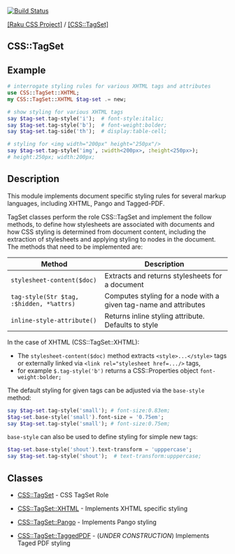 [![Build Status](https://travis-ci.org/css-raku/CSS-TagSet-raku.svg?branch=master)](https://travis-ci.org/css-raku/CSS-TagSet-raku)

[[Raku CSS Project]](https://css-raku.github.io)
 / [[CSS::TagSet]](https://css-raku.github.io/CSS-TagSet-raku)

CSS::TagSet
---------

Example
-------
```raku
# interrogate styling rules for various XHTML tags and attributes
use CSS::TagSet::XHTML;
my CSS::TagSet::XHTML $tag-set .= new;

# show styling for various XHTML tags
say $tag-set.tag-style('i');  # font-style:italic;
say $tag-set.tag-style('b');  # font-weight:bolder;
say $tag-set.tag-side('th');  # display:table-cell;

# styling for <img width="200px" height="250px"/>
say $tag-set.tag-style('img', :width<200px>, :height<250px>);
# height:250px; width:200px;
```

Description
----------
This module implements document specific styling rules for several markup languages, including XHTML, Pango and Tagged-PDF.

TagSet classes perform the role CSS::TagSet and implement the follow methods, to
define how stylesheets are associated with documents and how CSS styling is
determined from document content, including the extraction of stylesheets
and applying styling to nodes in the document. The methods that need to
be implemented are:

Method | Description
-------|----------
`stylesheet-content($doc)` | Extracts and returns stylesheets for a document
`tag-style(Str $tag, :$hidden, *%attrs)` | Computes styling for a node with a given tag-name and attributes
`inline-style-attribute()` | Returns inline styling attribute. Defaults to style

In the case of XHTML (CSS::TagSet::XHTML):

- The `stylesheet-content($doc)` method extracts `<style>...</style>` tags or externally linked via `<link rel="stylesheet href=.../>` tags,
- for example `$.tag-style('b')` returns a CSS::Properties object `font-weight:bolder;`

The default styling for given tags can be adjusted via the `base-style` method:

```raku
say $tag-set.tag-style('small'); # font-size:0.83em;
$tag-set.base-style('small').font-size = '0.75em';
say $tag-set.tag-style('small'); # font-size:0.75em;
```

`base-style` can also be used to define styling for simple new tags:
```raku
$tag-set.base-style('shout').text-transform = 'upppercase';
say $tag-set.tag-style('shout');  # text-transform:upppercase;
```

Classes
---------
  * [CSS::TagSet](https://css-raku.github.io/CSS-TagSet-raku/CSS/TagSet) - CSS TagSet Role

  * [CSS::TagSet::XHTML](https://css-raku.github.io/CSS-TagSet-raku/CSS/TagSet/XHTML) - Implements XHTML specific styling

  * [CSS::TagSet::Pango](https://css-raku.github.io/CSS-TagSet-raku/CSS/TagSet/Pango) - Implements Pango styling

  * [CSS::TagSet::TaggedPDF](https://css-raku.github.io/CSS-TagSet-raku/CSS/TagSet/TaggedPDF) - (*UNDER CONSTRUCTION*) Implements Taged PDF styling


